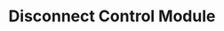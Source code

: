 ---
layout: default
title: Disconnect Control Module
nav_order: 6
parent: Core Modules
grand_parent: Modules
---
